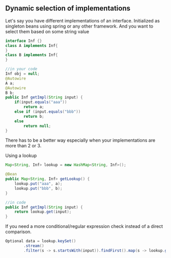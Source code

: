 ## Dynamic selection of implementations

Let's say you have different implementations of an interface. Initialized as singleton beans using spring or any other framework.
And you want to select them based on some string value 

```java
interface Inf {}
class A implements Inf{
}
class B implements Inf{
}

//in your code
Inf obj = null;
@Autowire
A a;
@Autowire
B b;
public Inf getImpl(String input) {
    if(input.equals("aaa"))
        return a;
    else if (input.equals("bbb"))
        return b;
    else
        return null;
}
```

There has to be a better way especially when your implementations are more than 2 or 3.

Using a lookup

```java
Map<String, Inf> lookup = new HashMap<String, Inf>();

@Bean
public Map<String, Inf> getLookup() {
    lookup.put("aaa", a);
    lookup.put("bbb", b);
}

//in code
public Inf getImpl(String input) {
    return lookup.get(input);
}
```

If you need a more conditional/regular expression check instead of a direct comparison.

```java
Optional data = lookup.keySet()
        .stream()
        .filter(s -> s.startsWith(input)).findFirst().map(s -> lookup.get(s));
```
